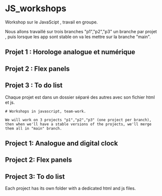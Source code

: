 # JS_workshops

Workshop sur le JavaScipt , travail en groupe.

Nous allons travaillé sur trois branches "p1","p2","p3" un branche par projet , puis lorsque les app sont stable on va les mettre sur la branche "main". 

## Projet 1 : Horologe analogue et numérique 
## Projet 2 : Flex panels 
## Projet 3 : To do list

Chaque projet est dans un dossier séparé des autres avec son fichier html et js. 



`# Workshops in javascript, team-work.`

 `We will work on 3 projects "p1","p2","p3" (one project per branch), then when we'll have a stable versions of the projects, we'll merge them all in "main" branch.`

## Project 1: Analogue and digital clock
## Project 2: Flex panels
## Project 3: To do list

Each project has its own folder with a dedicated html and js files. 
 
 


